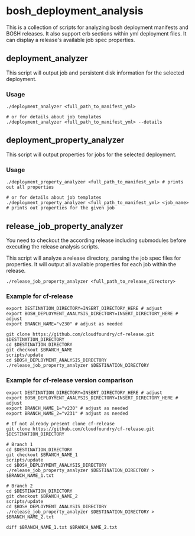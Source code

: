 # bosh_deployment_analysis

This is a collection of scripts for analyzing bosh deployment manifests and BOSH releases.
It also support erb sections within yml deployment files.
It can display a release's available job spec properties.

## deployment_analyzer

This script will output job and persistent disk information for the selected deployment.

### Usage

```
./deployment_analyzer <full_path_to_manifest_yml>

# or for details about job templates
./deployment_analyzer <full_path_to_manifest_yml> --details
```

## deployment_property_analyzer

This script will output properties for jobs for the selected deployment.

### Usage

```
./deployment_property_analyzer <full_path_to_manifest_yml> # prints out all properties

# or for details about job templates
./deployment_property_analyzer <full_path_to_manifest_yml> <job_name> # prints out properties for the given job
```

## release_job_property_analyzer

You need to checkout the according release including submodules before executing the release analysis scripts.

This script will analyze a release directory, parsing the job spec files for properties.
It will output all available properties for each job within the release.

```
./release_job_property_analyzer <full_path_to_release_directory>
```

### Example for cf-release

```
export DESTINATION_DIRECTORY=INSERT_DIRECTORY_HERE # adjust
export BOSH_DEPLOYMENT_ANALYSIS_DIRECTORY=INSERT_DIRECTORY_HERE # adjust
export BRANCH_NAME="v230" # adjust as needed

git clone https://github.com/cloudfoundry/cf-release.git $DESTINATION_DIRECTORY
cd $DESTINATION_DIRECTORY
git checkout $BRANCH_NAME
scripts/update
cd $BOSH_DEPLOYMENT_ANALYSIS_DIRECTORY
./release_job_property_analyzer $DESTINATION_DIRECTORY
```
### Example for cf-release version comparison
```
export DESTINATION_DIRECTORY=INSERT_DIRECTORY_HERE # adjust
export BOSH_DEPLOYMENT_ANALYSIS_DIRECTORY=INSERT_DIRECTORY_HERE # adjust
export BRANCH_NAME_1="v230" # adjust as needed
export BRANCH_NAME_2="v231" # adjust as needed

# If not already present clone cf-release
git clone https://github.com/cloudfoundry/cf-release.git $DESTINATION_DIRECTORY

# Branch 1
cd $DESTINATION_DIRECTORY
git checkout $BRANCH_NAME_1
scripts/update
cd $BOSH_DEPLOYMENT_ANALYSIS_DIRECTORY
./release_job_property_analyzer $DESTINATION_DIRECTORY > $BRANCH_NAME_1.txt

# Branch 2
cd $DESTINATION_DIRECTORY
git checkout $BRANCH_NAME_2
scripts/update
cd $BOSH_DEPLOYMENT_ANALYSIS_DIRECTORY
./release_job_property_analyzer $DESTINATION_DIRECTORY > $BRANCH_NAME_2.txt

diff $BRANCH_NAME_1.txt $BRANCH_NAME_2.txt
```
